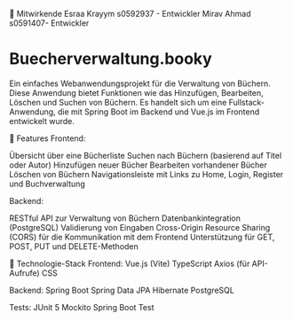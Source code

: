 👥 Mitwirkende
Esraa Krayym s0592937 - Entwickler
Mirav Ahmad s0591407- Entwickler

# Buecherverwaltung.booky
Ein einfaches Webanwendungsprojekt für die Verwaltung von Büchern. Diese Anwendung bietet Funktionen wie das Hinzufügen, Bearbeiten, Löschen und Suchen von Büchern. Es handelt sich um eine Fullstack-Anwendung, die mit Spring Boot im Backend und Vue.js im Frontend entwickelt wurde.

📜 Features
Frontend:

Übersicht über eine Bücherliste
Suchen nach Büchern (basierend auf Titel oder Autor)
Hinzufügen neuer Bücher
Bearbeiten vorhandener Bücher
Löschen von Büchern
Navigationsleiste mit Links zu Home, Login, Register und Buchverwaltung

Backend:

RESTful API zur Verwaltung von Büchern
Datenbankintegration (PostgreSQL)
Validierung von Eingaben
Cross-Origin Resource Sharing (CORS) für die Kommunikation mit dem Frontend
Unterstützung für GET, POST, PUT und DELETE-Methoden

🚀 Technologie-Stack
Frontend:
Vue.js (Vite)
TypeScript
Axios (für API-Aufrufe)
CSS

Backend:
Spring Boot
Spring Data JPA
Hibernate
PostgreSQL

Tests:
JUnit 5
Mockito
Spring Boot Test